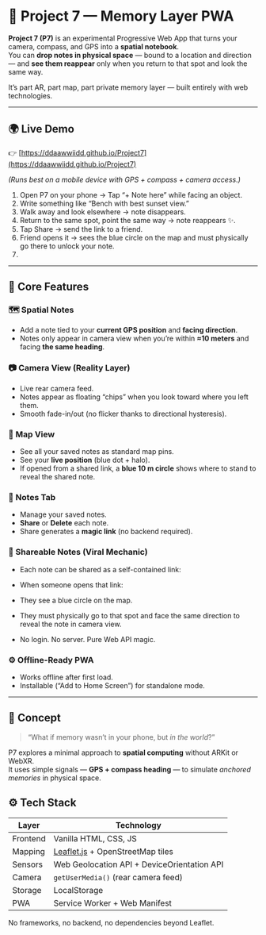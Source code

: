 # 🧠 Project 7 — Memory Layer PWA

**Project 7 (P7)** is an experimental Progressive Web App that turns your camera, compass, and GPS into a **spatial notebook**.  
You can **drop notes in physical space** — bound to a location and direction — and **see them reappear** only when you return to that spot and look the same way.

It’s part AR, part map, part private memory layer — built entirely with web technologies.

---

## 🌍 Live Demo
👉 [https://ddaawwiidd.github.io/Project7](https://ddaawwiidd.github.io/Project7)

*(Runs best on a mobile device with GPS + compass + camera access.)*
1. Open P7 on your phone → Tap “+ Note here” while facing an object.
2. Write something like “Bench with best sunset view.”
3. Walk away and look elsewhere → note disappears.
4. Return to the same spot, point the same way → note reappears ✨.
5. Tap Share → send the link to a friend.
6. Friend opens it → sees the blue circle on the map and must physically go there to unlock your note.
7. 
---

## 🧩 Core Features

### 🗺️ Spatial Notes
- Add a note tied to your **current GPS position** and **facing direction**.  
- Notes only appear in camera view when you’re within **≈10 meters** and facing **the same heading**.

### 📷 Camera View (Reality Layer)
- Live rear camera feed.  
- Notes appear as floating “chips” when you look toward where you left them.  
- Smooth fade-in/out (no flicker thanks to directional hysteresis).

### 🧭 Map View
- See all your saved notes as standard map pins.  
- See your **live position** (blue dot + halo).  
- If opened from a shared link, a **blue 10 m circle** shows where to stand to reveal the shared note.

### 📝 Notes Tab
- Manage your saved notes.
- **Share** or **Delete** each note.
- Share generates a **magic link** (no backend required).

### 🔗 Shareable Notes (Viral Mechanic)
- Each note can be shared as a self-contained link:

- When someone opens that link:
- They see a blue circle on the map.
- They must physically go to that spot and face the same direction to reveal the note in camera view.  
- No login. No server. Pure Web API magic.

### ⚙️ Offline-Ready PWA
- Works offline after first load.
- Installable (“Add to Home Screen”) for standalone mode.

---
## 🧠 Concept

> “What if memory wasn’t in your phone, but *in the world*?”

P7 explores a minimal approach to **spatial computing** without ARKit or WebXR.  
It uses simple signals — **GPS + compass heading** — to simulate *anchored memories* in physical space.

## ⚙️ Tech Stack

| Layer | Technology |
|-------|-------------|
| Frontend | Vanilla HTML, CSS, JS |
| Mapping | [Leaflet.js](https://leafletjs.com/) + OpenStreetMap tiles |
| Sensors | Web Geolocation API + DeviceOrientation API |
| Camera | `getUserMedia()` (rear camera feed) |
| Storage | LocalStorage |
| PWA | Service Worker + Web Manifest |

No frameworks, no backend, no dependencies beyond Leaflet.

